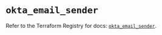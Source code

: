 # `okta_email_sender`

Refer to the Terraform Registry for docs: [`okta_email_sender`](https://registry.terraform.io/providers/okta/okta/4.9.0/docs/resources/email_sender).
